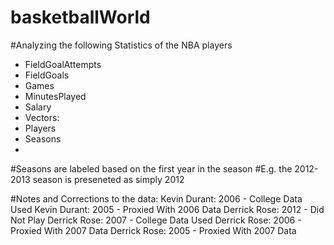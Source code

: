 # basketballWorld
#Analyzing the following Statistics of the NBA players 

 - FieldGoalAttempts
 - FieldGoals
 - Games
 - MinutesPlayed
 - Salary
 - Vectors:
 - Players
 - Seasons
 - 

#Seasons are labeled based on the first year in the season
#E.g. the 2012-2013 season is preseneted as simply 2012

#Notes and Corrections to the data:
Kevin Durant: 2006 - College Data Used
Kevin Durant: 2005 - Proxied With 2006 Data
Derrick Rose: 2012 - Did Not Play
Derrick Rose: 2007 - College Data Used
Derrick Rose: 2006 - Proxied With 2007 Data
Derrick Rose: 2005 - Proxied With 2007 Data
